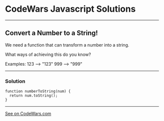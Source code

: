 # CodeWars Javascript Solutions

---

## Convert a Number to a String!

We need a function that can transform a number into a string.

What ways of achieving this do you know?

Examples:
123 --> "123"
999 --> "999"

---

### Solution

```
function numberToString(num) {
  return num.toString();
}
```

---

[See on CodeWars.com](https://www.codewars.com/kata/5265326f5fda8eb1160004c8/solutions/javascript)
